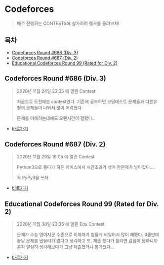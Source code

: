 # Codeforces

> 매주 진행하는 CONTESTS에 참가하여 랭크를 올려보자!

## 목차

* [Codeforces Round #686 (Div. 3)](#codeforces-round-#686-(div.-3))
* [Codeforces Round #687 (Div. 2)](#codeforces-round-#687-(div.-2))
* [Educational Codeforces Round 99 (Rated for Div. 2)](#educational-codeforces-round-99-(rated-for-div.-2))



## Codeforces Round #686 (Div. 3)

> 2020년 11월 24일 23:35 에 열린 Contest
>
> 처음으로 도전해본 contest였다. 기존에 공부하던 코딩테스트 문제들과 다른유형의 문제들이 나와서 많이 어려웠다.
>
> 문제를 이해하는데에도 오랜시간이 걸렸다..

* [바로가기](./round_686)

## Codeforces Round #687 (Div. 2)

> 2020년 11월 29일 16:05 에 열린 Contest
>
> Python3으로 풀다가 히든 케이스에서 시간초과가 생겨 한문제가 날아갔다....
>
> 꼭 PyPy3을 쓰자 

* [바로가기](./round_687)

## Educational Codeforces Round 99 (Rated for Div. 2)

> 2020년 11월 30일 23:35 에 열린 Edu Contest
>
> 문제가 수능 영어지문 수준으로 이해하기 힘들게 써있어서 많이 해맸다. 3줄만에 끝날 문제를 냈을리가 없다고 생각하고 또, 제출 했다가 틀리면 감점이 당하니까 혼자 열심히 생각해보다가 그냥 제출했더니 통과했다...

* [바로가기](edu_round_99)

